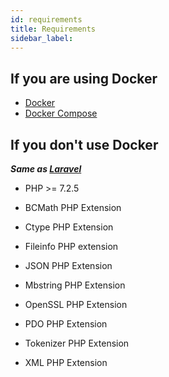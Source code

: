 ```yaml
---
id: requirements
title: Requirements
sidebar_label: 
---
```



## If you are using Docker

- [Docker](https://www.docker.com/)
- [Docker Compose](https://docs.docker.com/compose/install/)


## If you don't use Docker

***Same as [Laravel](https://laravel.com/docs/7.x#server-requirements)***

- PHP >= 7.2.5

- BCMath PHP Extension

- Ctype PHP Extension

- Fileinfo PHP extension

- JSON PHP Extension

- Mbstring PHP Extension

- OpenSSL PHP Extension

- PDO PHP Extension

- Tokenizer PHP Extension

- XML PHP Extension
